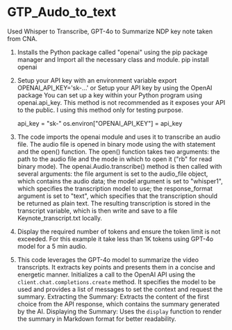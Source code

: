 # GTP_Audo_to_text
Used Whisper to Transcribe, GPT-4o to Summarize NDP key note taken from CNA.
1. Installs the Python package called "openai" using the pip package manager
   and Import all the necessary class and module.
   pip install openai
   
2. Setup your API key with an environment variable
   export OPENAI_API_KEY='sk-...'
   or Setup your API key by using the OpenAI package
   You can set up a key within your Python program using openai.api_key.
   This method is not recommended as it exposes your API to the public.
   I using this method only for testing purpose.

   api_key = "sk-"
   os.environ["OPENAI_API_KEY"] = api_key

4. The code imports the openai module and uses it to transcribe an audio file.
   The audio file is opened in binary mode using the with statement and the open() function.
   The open() function takes two arguments: the path to the audio file and the mode in which
   to open it ("rb" for read binary mode).
   The openai.Audio.transcribe() method is then called with several arguments: the file argument
   is set to the audio_file object, which contains the audio data; the model argument is set to "whisper1",
   which specifies the transcription model to use; the response_format argument is set to "text",
   which specifies that the transcription should be returned as plain text. The resulting transcription
   is stored in the transcript variable, which is then write and save to a file Keynote_transcript.txt locally.

5. Display the required number of tokens and ensure the token limit is not exceeded.
   For this example it take less than 1K tokens using GPT-4o model for a 5 min audio.

6. This code leverages the GPT-4o model to summarize the video transcripts. It extracts key points and
   presents them in a concise and energetic manner.
   Initializes a call to the OpenAI API using the `client.chat.completions.create` method.
   It specifies the model to be used and provides a list of messages to set the context and request the summary.
   Extracting the Summary:
   Extracts the content of the first choice from the API response, which contains the summary generated by the AI.
   Displaying the Summary:
   Uses the `display` function to render the summary in Markdown format for better readability.



   
   
   
   
